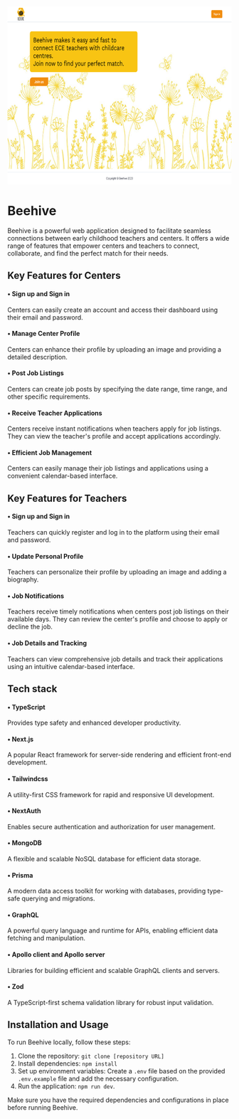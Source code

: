 <!-- ![boardgame!](server/public/pics/banner1.jpg) -->
<img src="public/Beehive.png" alt="boardgame" width="800" height="400">

# Beehive

Beehive is a powerful web application designed to facilitate seamless connections between early childhood teachers and centers. It offers a wide range of features that empower centers and teachers to connect, collaborate, and find the perfect match for their needs.

## Key Features for Centers

#### • Sign up and Sign in

Centers can easily create an account and access their dashboard using their email and password.

#### • Manage Center Profile

Centers can enhance their profile by uploading an image and providing a detailed description.

#### • Post Job Listings

Centers can create job posts by specifying the date range, time range, and other specific requirements.

#### • Receive Teacher Applications

Centers receive instant notifications when teachers apply for job listings. They can view the teacher's profile and accept applications accordingly.

#### • Efficient Job Management

Centers can easily manage their job listings and applications using a convenient calendar-based interface.

## Key Features for Teachers

#### • Sign up and Sign in

Teachers can quickly register and log in to the platform using their email and password.

#### • Update Personal Profile

Teachers can personalize their profile by uploading an image and adding a biography.

#### • Job Notifications

Teachers receive timely notifications when centers post job listings on their available days. They can review the center's profile and choose to apply or decline the job.

#### • Job Details and Tracking

Teachers can view comprehensive job details and track their applications using an intuitive calendar-based interface.

## Tech stack

#### • TypeScript

Provides type safety and enhanced developer productivity.

#### • Next.js

A popular React framework for server-side rendering and efficient front-end development.

#### • Tailwindcss

A utility-first CSS framework for rapid and responsive UI development.

#### • NextAuth

Enables secure authentication and authorization for user management.

#### • MongoDB

A flexible and scalable NoSQL database for efficient data storage.

#### • Prisma

A modern data access toolkit for working with databases, providing type-safe querying and migrations.

#### • GraphQL

A powerful query language and runtime for APIs, enabling efficient data fetching and manipulation.

#### • Apollo client and Apollo server

Libraries for building efficient and scalable GraphQL clients and servers.

#### • Zod

A TypeScript-first schema validation library for robust input validation.

## Installation and Usage

To run Beehive locally, follow these steps:

1. Clone the repository: `git clone [repository URL]`
2. Install dependencies: `npm install`
3. Set up environment variables: Create a `.env` file based on the provided `.env.example` file and add the necessary configuration.
4. Run the application: `npm run dev`.

Make sure you have the required dependencies and configurations in place before running Beehive.